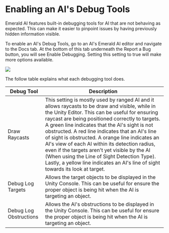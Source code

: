 # Enabling an AI's Debug Tools
Emerald AI features built-in debugging tools for AI that are not behaving as expected. This can make it easier to pinpoint issues by having previously hidden information visible.

To enable an AI's Debug Tools, go to an AI's Emerald AI editor and navigate to the Docs tab. At the bottom of this tab underneath the Report a Bug button, you will see Enable Debugging. Setting this setting to true will make more options available.

![](https://i.imgur.com/aW6pG4N.png)

The follow table explains what each debugging tool does.

| Debug Tool  | Description |
| ------------- | ------------- |
| Draw Raycasts  | This setting is mostly used by ranged AI and it allows raycasts to be draw and visible, while in the Unity Editor. This can be useful for ensuring raycast are being positioned correctly to targets. A green line indicates that the AI's sight is not obstructed. A red line indicates that an AI's line of sight is obstructed. A orange line indicates an AI's view of each AI within its detection radius, even if the targets aren't yet visible by the AI (When using the Line of Sight Detection Type). Lastly, a yellow line indicates an AI's line of sight towards its look at target. |
| Debug Log Targets  | Allows the target objects to be displayed in the Unity Console. This can be useful for ensure the proper object is being hit when the AI is targeting an object. |
| Debug Log Obstructions  | Allows the AI's obstructions to be displayed in the Unity Console. This can be useful for ensure the proper object is being hit when the AI is targeting an object. |